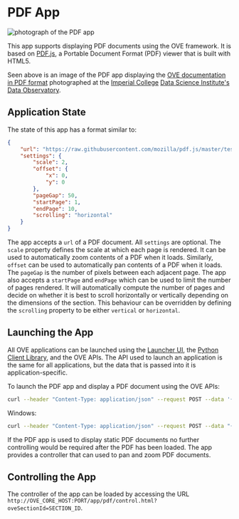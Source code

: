 # PDF App

![photograph of the PDF app](https://media.githubusercontent.com/media/ove/ove-docs/master/resources/358A4459.JPG "photograph of the PDF app")

This app supports displaying PDF documents using the OVE framework. It is based on [PDF.js](https://github.com/mozilla/pdf.js), a Portable Document Format (PDF) viewer that is built with HTML5.

Seen above is an image of the PDF app displaying the [OVE documentation in PDF format](https://buildmedia.readthedocs.org/media/pdf/ove/stable/ove.pdf) photographed at the [Imperial College](http://www.imperial.ac.uk) [Data Science Institute's](http://www.imperial.ac.uk/data-science/) [Data Observatory](http://www.imperial.ac.uk/data-science/data-observatory/).

## Application State

The state of this app has a format similar to:

```json
{
    "url": "https://raw.githubusercontent.com/mozilla/pdf.js/master/test/pdfs/TAMReview.pdf",
    "settings": {
        "scale": 2,
        "offset": {
            "x": 0,
            "y": 0
        },
        "pageGap": 50,
        "startPage": 1,
        "endPage": 10,
        "scrolling": "horizontal"
    }
}
```

The app accepts a `url` of a PDF document. All `settings` are optional. The `scale` property defines the scale at which each page is rendered. It can be used to automatically zoom contents of a PDF when it loads. Similarly, `offset` can be used to automatically pan contents of a PDF when it loads. The `pageGap` is the number of pixels between each adjacent page. The app also accepts a `startPage` and `endPage` which can be used to limit the number of pages rendered. It will automatically compute the number of pages and decide on whether it is best to scroll horizontally or vertically depending on the dimensions of the section. This behaviour can be overridden by defining the `scrolling` property to be either `vertical` or `horizontal`.

## Launching the App

All OVE applications can be launched using the [Launcher UI](https://ove.readthedocs.io/en/stable/ove-ui/packages/ove-ui-launcher/README.html), the [Python Client Library](https://github.com/ove/ove-sdks/tree/master/python), and the OVE APIs. The API used to launch an application is the same for all applications, but the data that is passed into it is application-specific.

To launch the PDF app and display a PDF document using the OVE APIs:

```sh
curl --header "Content-Type: application/json" --request POST --data '{"app": {"url": "http://OVE_CORE_HOST:PORT/app/pdf","states": {"load": {"url": "https://raw.githubusercontent.com/mozilla/pdf.js/master/test/pdfs/TAMReview.pdf"}}}, "space": "OVE_SPACE", "h": 500, "w": 500, "y": 0, "x": 0}' http://OVE_CORE_HOST:PORT/section
```

Windows:

```sh
curl --header "Content-Type: application/json" --request POST --data "{\"app\": {\"url\": \"http://OVE_CORE_HOST:PORT/app/pdf\", \"states\": {\"load\": {\"url\": \"https://raw.githubusercontent.com/mozilla/pdf.js/master/test/pdfs/TAMReview.pdf\"}}}, \"space\": \"OVE_SPACE\", \"h\": 500, \"w\": 500, \"y\": 0, \"x\": 0}" http://OVE_CORE_HOST:PORT/section
```

If the PDF app is used to display static PDF documents no further controlling would be required after the PDF has been loaded. The app provides a controller that can used to pan and zoom PDF documents.

## Controlling the App

The controller of the app can be loaded by accessing the URL `http://OVE_CORE_HOST:PORT/app/pdf/control.html?oveSectionId=SECTION_ID`.
